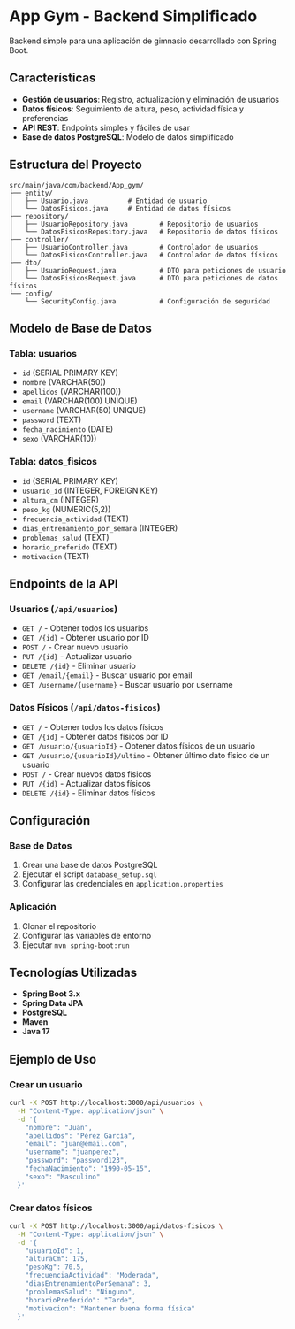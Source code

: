 # App Gym - Backend Simplificado

Backend simple para una aplicación de gimnasio desarrollado con Spring Boot.

## Características

- **Gestión de usuarios**: Registro, actualización y eliminación de usuarios
- **Datos físicos**: Seguimiento de altura, peso, actividad física y preferencias
- **API REST**: Endpoints simples y fáciles de usar
- **Base de datos PostgreSQL**: Modelo de datos simplificado

## Estructura del Proyecto

```
src/main/java/com/backend/App_gym/
├── entity/
│   ├── Usuario.java          # Entidad de usuario
│   └── DatosFisicos.java     # Entidad de datos físicos
├── repository/
│   ├── UsuarioRepository.java        # Repositorio de usuarios
│   └── DatosFisicosRepository.java   # Repositorio de datos físicos
├── controller/
│   ├── UsuarioController.java        # Controlador de usuarios
│   └── DatosFisicosController.java   # Controlador de datos físicos
├── dto/
│   ├── UsuarioRequest.java           # DTO para peticiones de usuario
│   └── DatosFisicosRequest.java      # DTO para peticiones de datos físicos
└── config/
    └── SecurityConfig.java           # Configuración de seguridad
```

## Modelo de Base de Datos

### Tabla: usuarios
- `id` (SERIAL PRIMARY KEY)
- `nombre` (VARCHAR(50))
- `apellidos` (VARCHAR(100))
- `email` (VARCHAR(100) UNIQUE)
- `username` (VARCHAR(50) UNIQUE)
- `password` (TEXT)
- `fecha_nacimiento` (DATE)
- `sexo` (VARCHAR(10))

### Tabla: datos_fisicos
- `id` (SERIAL PRIMARY KEY)
- `usuario_id` (INTEGER, FOREIGN KEY)
- `altura_cm` (INTEGER)
- `peso_kg` (NUMERIC(5,2))
- `frecuencia_actividad` (TEXT)
- `dias_entrenamiento_por_semana` (INTEGER)
- `problemas_salud` (TEXT)
- `horario_preferido` (TEXT)
- `motivacion` (TEXT)

## Endpoints de la API

### Usuarios (`/api/usuarios`)
- `GET /` - Obtener todos los usuarios
- `GET /{id}` - Obtener usuario por ID
- `POST /` - Crear nuevo usuario
- `PUT /{id}` - Actualizar usuario
- `DELETE /{id}` - Eliminar usuario
- `GET /email/{email}` - Buscar usuario por email
- `GET /username/{username}` - Buscar usuario por username

### Datos Físicos (`/api/datos-fisicos`)
- `GET /` - Obtener todos los datos físicos
- `GET /{id}` - Obtener datos físicos por ID
- `GET /usuario/{usuarioId}` - Obtener datos físicos de un usuario
- `GET /usuario/{usuarioId}/ultimo` - Obtener último dato físico de un usuario
- `POST /` - Crear nuevos datos físicos
- `PUT /{id}` - Actualizar datos físicos
- `DELETE /{id}` - Eliminar datos físicos

## Configuración

### Base de Datos
1. Crear una base de datos PostgreSQL
2. Ejecutar el script `database_setup.sql`
3. Configurar las credenciales en `application.properties`

### Aplicación
1. Clonar el repositorio
2. Configurar las variables de entorno
3. Ejecutar `mvn spring-boot:run`

## Tecnologías Utilizadas

- **Spring Boot 3.x**
- **Spring Data JPA**
- **PostgreSQL**
- **Maven**
- **Java 17**

## Ejemplo de Uso

### Crear un usuario
```bash
curl -X POST http://localhost:3000/api/usuarios \
  -H "Content-Type: application/json" \
  -d '{
    "nombre": "Juan",
    "apellidos": "Pérez García",
    "email": "juan@email.com",
    "username": "juanperez",
    "password": "password123",
    "fechaNacimiento": "1990-05-15",
    "sexo": "Masculino"
  }'
```

### Crear datos físicos
```bash
curl -X POST http://localhost:3000/api/datos-fisicos \
  -H "Content-Type: application/json" \
  -d '{
    "usuarioId": 1,
    "alturaCm": 175,
    "pesoKg": 70.5,
    "frecuenciaActividad": "Moderada",
    "diasEntrenamientoPorSemana": 3,
    "problemasSalud": "Ninguno",
    "horarioPreferido": "Tarde",
    "motivacion": "Mantener buena forma física"
  }'
``` 